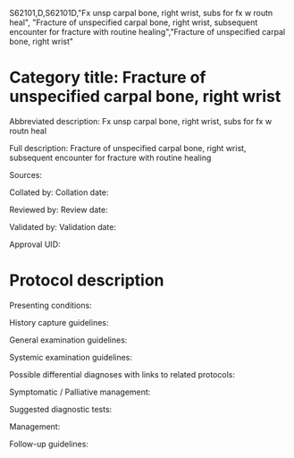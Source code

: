 S62101,D,S62101D,"Fx unsp carpal bone, right wrist, subs for fx w routn heal", "Fracture of unspecified carpal bone, right wrist, subsequent encounter for fracture with routine healing","Fracture of unspecified carpal bone, right wrist"
# Category title: Fracture of unspecified carpal bone, right wrist

Abbreviated description: Fx unsp carpal bone, right wrist, subs for fx w routn heal

Full description: Fracture of unspecified carpal bone, right wrist, subsequent encounter for fracture with routine healing

Sources:

Collated by:
Collation date:

Reviewed by:
Review date:

Validated by:
Validation date:

Approval UID:

# Protocol description

Presenting conditions:

History capture guidelines:

General examination guidelines:

Systemic examination guidelines:

Possible differential diagnoses with links to related protocols:

Symptomatic / Palliative management:

Suggested diagnostic tests:

Management:

Follow-up guidelines:
